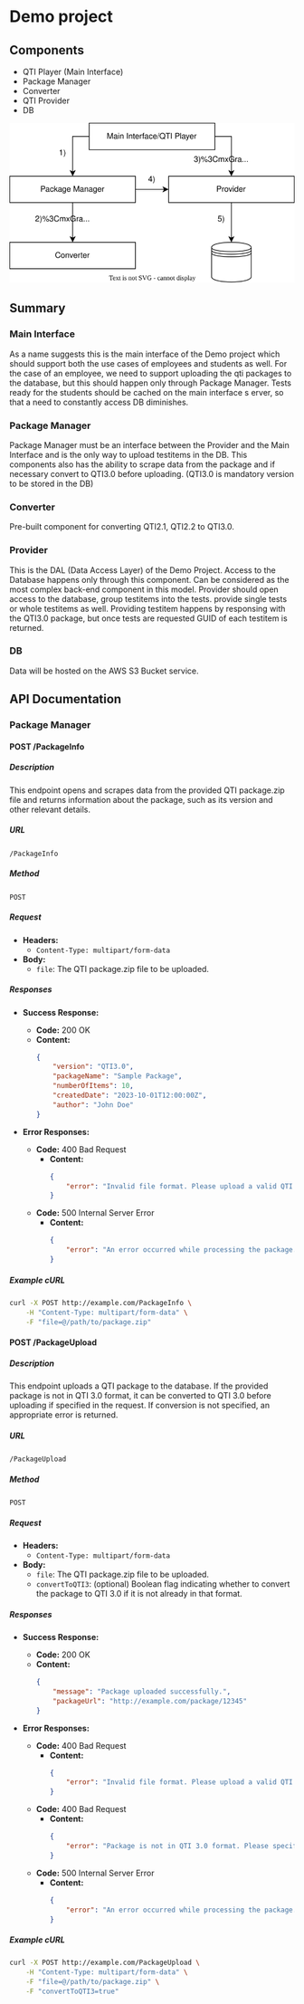 # Demo project

## Components

- QTI Player (Main Interface)
- Package Manager
- Converter
- QTI Provider
- DB

![Documentation Diagram](Documentation.drawio.svg)

## Summary

### Main Interface

As a name suggests this is the main interface of the Demo project which should support both the use cases of employees and students as well.
For the case of an employee, we need to support uploading the qti packages to the database, but this should happen only through Package Manager.
Tests ready for the students should be cached on the main interface s erver, so that a need to constantly access DB diminishes.

### Package Manager

Package Manager must be an interface between the Provider and the Main Interface and is the only way to upload testitems in the DB.
This components also has the ability to scrape data from the package and if necessary convert to QTI3.0 before uploading. (QTI3.0 is mandatory version to be stored in the DB)

### Converter

Pre-built component for converting QTI2.1, QTI2.2 to QTI3.0.

### Provider

This is the DAL (Data Access Layer) of the Demo Project. Access to the Database happens only through this component. Can be considered as the most complex back-end component in this model. Provider should open access to the database, group testitems into the tests. provide single tests or whole testitems as well. Providing testitem happens by responsing with the QTI3.0 package, but once tests are requested GUID of each testitem is returned.

### DB

Data will be hosted on the AWS S3 Bucket service.

## API Documentation

### Package Manager

#### POST /PackageInfo

##### Description
This endpoint opens and scrapes data from the provided QTI package.zip file and returns information about the package, such as its version and other relevant details.

##### URL
`/PackageInfo`

##### Method
`POST`

##### Request
- **Headers:**
    - `Content-Type: multipart/form-data`
- **Body:**
    - `file`: The QTI package.zip file to be uploaded.

##### Responses

- **Success Response:**
    - **Code:** 200 OK
    - **Content:**
        ```json
        {
            "version": "QTI3.0",
            "packageName": "Sample Package",
            "numberOfItems": 10,
            "createdDate": "2023-10-01T12:00:00Z",
            "author": "John Doe"
        }
        ```

- **Error Responses:**
    - **Code:** 400 Bad Request
        - **Content:**
            ```json
            {
                "error": "Invalid file format. Please upload a valid QTI package.zip file."
            }
            ```
    - **Code:** 500 Internal Server Error
        - **Content:**
            ```json
            {
                "error": "An error occurred while processing the package."
            }
            ```

##### Example cURL
```sh
curl -X POST http://example.com/PackageInfo \
    -H "Content-Type: multipart/form-data" \
    -F "file=@/path/to/package.zip"
```

#### POST /PackageUpload

##### Description
This endpoint uploads a QTI package to the database. If the provided package is not in QTI 3.0 format, it can be converted to QTI 3.0 before uploading if specified in the request. If conversion is not specified, an appropriate error is returned.

##### URL
`/PackageUpload`

##### Method
`POST`

##### Request
- **Headers:**
    - `Content-Type: multipart/form-data`
- **Body:**
    - `file`: The QTI package.zip file to be uploaded.
    - `convertToQTI3`: (optional) Boolean flag indicating whether to convert the package to QTI 3.0 if it is not already in that format.

##### Responses

- **Success Response:**
    - **Code:** 200 OK
    - **Content:**
        ```json
        {
            "message": "Package uploaded successfully.",
            "packageUrl": "http://example.com/package/12345"
        }
        ```

- **Error Responses:**
    - **Code:** 400 Bad Request
        - **Content:**
            ```json
            {
                "error": "Invalid file format. Please upload a valid QTI package.zip file."
            }
            ```
    - **Code:** 400 Bad Request
        - **Content:**
            ```json
            {
                "error": "Package is not in QTI 3.0 format. Please specify 'convertToQTI3' to convert and upload."
            }
            ```
    - **Code:** 500 Internal Server Error
        - **Content:**
            ```json
            {
                "error": "An error occurred while processing the package."
            }
            ```

##### Example cURL
```sh
curl -X POST http://example.com/PackageUpload \
    -H "Content-Type: multipart/form-data" \
    -F "file=@/path/to/package.zip" \
    -F "convertToQTI3=true"
```